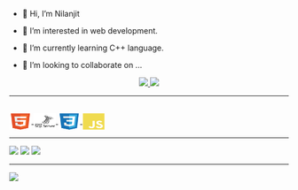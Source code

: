   - <p>👋 Hi, I’m Nilanjit</p>
  - <p>👀 I’m interested in web development.</p>
  - <p>🌱 I’m currently learning C++ language.</p>
  - <p>💞️ I’m looking to collaborate on ...</p>
<div align="center">
  <a href="https://github.com/CoderMADMAX">
  <img height="180em" src="https://github-readme-stats.vercel.app/api?username=CoderMADMAX&show_icons=true&theme=dracula&include_all_commits=true&count_private=true"/>
  <img height="180em" src="https://github-readme-stats.vercel.app/api/top-langs/?username=CoderMADMAX&layout=compact&langs_count=7&theme=dracula"/>
</div>
  <hr>
  <div style="display: inline_block"><br>
   <img align="center" alt="Rafa-HTML" height="30" width="40" src="https://raw.githubusercontent.com/devicons/devicon/master/icons/html5/html5-original.svg">
  <img align="center" alt="Rafa-HTML" height="30" width="40" src="https://github.com/devicons/devicon/blob/master/icons/microsoftsqlserver/microsoftsqlserver-plain-wordmark.svg">
  <img align="center" alt="Rafa-CSS" height="30" width="40" src="https://raw.githubusercontent.com/devicons/devicon/master/icons/css3/css3-original.svg">
  <img align="center" alt="Rafa-Js" height="30" width="40" src="https://raw.githubusercontent.com/devicons/devicon/master/icons/javascript/javascript-plain.svg"
  <img align="center" alt="Rafa-Cplusplus" height="30" width="40" src="https://raw.githubusercontent.com/devicons/devicon/master/icons/Cplusplus/Cplusplus-original.svg">
</div>
<hr>
<div>
  <a href="https://instagram.com/i.am.madmax" target="_blank"><img src="https://img.shields.io/badge/-Instagram-%23E4405F?style=for-the-badge&logo=instagram&logoColor=white" target="_blank"></a>
  <a href = "mailto:nilanjit.baban07@gmail.com"><img src="https://img.shields.io/badge/-Gmail-%23333?style=for-the-badge&logo=gmail&logoColor=white" target="_blank"></a>
  <a href="https://www.linkedin.com/in/nilanjit-phulia-a9b365196" target="_blank"><img src="https://img.shields.io/badge/-LinkedIn-%230077B5?style=for-the-badge&logo=linkedin&logoColor=white" target="_blank"></a> 
 </div>
  <hr>
  <img src="https://visitor-badge.glitch.me/badge?page_id=CoderMADMAX.CoderMADMAX">
   

